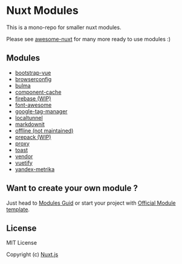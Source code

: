 # Nuxt Modules

This is a mono-repo for smaller nuxt modules.


Please see [awesome-nuxt](https://github.com/nuxt-community/awesome-nuxt) for many more ready to use modules :)

## Modules

- [bootstrap-vue](modules/bootstrap-vue)
- [browserconfig](modules/browserconfig)
- [bulma](modules/bulma)
- [component-cache](modules/component-cache)
- [firebase (WIP)](modules/firebase)
- [font-awesome](modules/font-awesome)
- [google-tag-manager](modules/google-tag-manager)
- [localtunnel](modules/localtunnel)
- [markdownit](modules/markdownit)
- [offline (not maintained)](modules/offline)
- [prepack (WIP)](modules/prepack)
- [proxy](modules/proxy)
- [toast](modules/toast)
- [vendor](modules/vendor)
- [vuetify](modules/vuetify)
- [yandex-metrika](modules/yandex-metrika)


## Want to create your own module ?

Just head to [Modules Guid](https://nuxtjs.org/guide/modules) or start your project with [Official Module template](https://github.com/nuxt-community/module-template).

## License

MIT License

Copyright (c) [Nuxt.js](https://nuxtjs.org)
